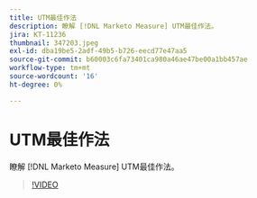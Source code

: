 ```yaml
---
title: UTM最佳作法
description: 瞭解 [!DNL Marketo Measure] UTM最佳作法。
jira: KT-11236
thumbnail: 347203.jpeg
exl-id: dba19be5-2adf-49b5-b726-eecd77e47aa5
source-git-commit: b60003c6fa73401ca980a46ae47be00a1bb457ae
workflow-type: tm+mt
source-wordcount: '16'
ht-degree: 0%

---
```


# UTM最佳作法

瞭解 [!DNL Marketo Measure] UTM最佳作法。

>[!VIDEO](https://video.tv.adobe.com/v/347203/?quality=12&learn=on)
